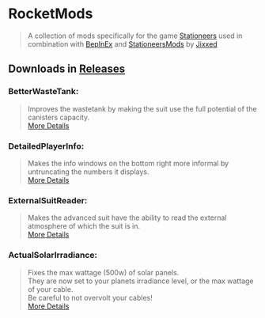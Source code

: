 # RocketMods
> A collection of mods specifically for the game [Stationeers](https://store.steampowered.com/app/544550/Stationeers/) 
used in combination with [BepInEx](https://github.com/BepInEx/BepInEx) and
[StationeersMods](https://github.com/jixxed/StationeersMods/releases/latest/)
by [Jixxed](https://github.com/jixxed/)<br>

## Downloads in [Releases](https://github.com/TerameTechYT/RocketMods/releases/latest)

### BetterWasteTank:
> Improves the wastetank by making the suit use the full potential of the canisters capacity.<br>
> [More Details](https://github.com/TerameTechYT/RocketMods/tree/development/Source/BetterWasteTank)<br>

### DetailedPlayerInfo:
> Makes the info windows on the bottom right more informal by untruncating the numbers it displays.<br>
> [More Details](https://github.com/TerameTechYT/RocketMods/tree/development/Source/DetailedPlayerInfo)<br>

### ExternalSuitReader:
> Makes the advanced suit have the ability to read the external atmosphere of which the suit is in.<br>
> [More Details](https://github.com/TerameTechYT/RocketMods/tree/development/Source/ExternalSuitReader)<br>

### ActualSolarIrradiance:
> Fixes the max wattage (500w) of solar panels.<br>
> They are now set to your planets irradiance level, or the max wattage of your cable.<br>
> Be careful to not overvolt your cables!<br>
> [More Details](https://github.com/TerameTechYT/RocketMods/tree/development/Source/ActualSolarIrradiance)<br>